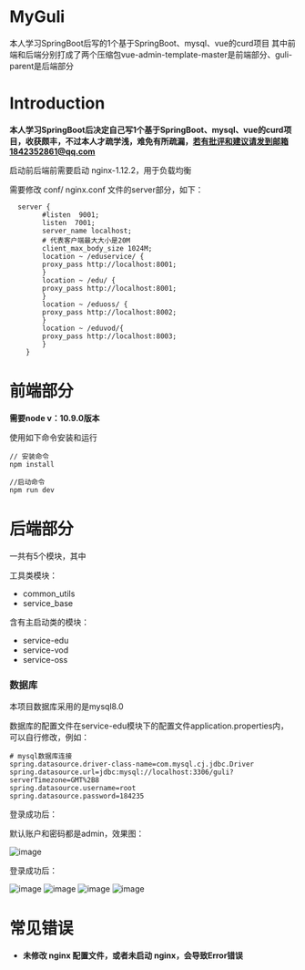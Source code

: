 # MyGuli
本人学习SpringBoot后写的1个基于SpringBoot、mysql、vue的curd项目
其中前端和后端分别打成了两个压缩包vue-admin-template-master是前端部分、guli-parent是后端部分

# Introduction 

**本人学习SpringBoot后决定自己写1个基于SpringBoot、mysql、vue的curd项目，收获颇丰，不过本人才疏学浅，难免有所疏漏，若有批评和建议请发到邮箱1842352861@qq.com**





启动前后端前需要启动 nginx-1.12.2，用于负载均衡

需要修改 conf/ nginx.conf 文件的server部分，如下：

```
  server {
        #listen  9001;
        listen  7001;
        server_name localhost;
        # 代表客户端最大大小是20M
        client_max_body_size 1024M;
        location ~ /eduservice/ {
        proxy_pass http://localhost:8001;
        }
        location ~ /edu/ {
        proxy_pass http://localhost:8001;
        }
        location ~ /eduoss/ {
        proxy_pass http://localhost:8002;
        }
        location ~ /eduvod/{
        proxy_pass http://localhost:8003;
        }
    }
```





# 前端部分

**需要node v：10.9.0版本**

使用如下命令安装和运行

```
// 安装命令
npm install

//启动命令
npm run dev
```



# 后端部分

一共有5个模块，其中

工具类模块：

* common_utils
* service_base

含有主启动类的模块：

* service-edu
* service-vod
* service-oss

### 数据库

本项目数据库采用的是mysql8.0

数据库的配置文件在service-edu模块下的配置文件application.properties内，可以自行修改，例如：

```
# mysql数据库连接
spring.datasource.driver-class-name=com.mysql.cj.jdbc.Driver
spring.datasource.url=jdbc:mysql://localhost:3306/guli?serverTimezone=GMT%2B8
spring.datasource.username=root
spring.datasource.password=184235
```





登录成功后：

默认账户和密码都是admin，效果图：

![image](https://user-images.githubusercontent.com/104906471/216757275-a15b9af1-d9ba-4349-9950-b9c9b3d581fb.png)


登录成功后：

![image](https://user-images.githubusercontent.com/104906471/216757285-6d45338e-f8ac-4266-a997-274c5ce2230f.png)
![image](https://user-images.githubusercontent.com/104906471/216757292-e816e890-61bb-4c2d-8881-d7c305058952.png)
![image](https://user-images.githubusercontent.com/104906471/216757296-27022a33-5f06-4c8b-9ba9-4f82d7dfa1bf.png)
![image](https://user-images.githubusercontent.com/104906471/216757301-6838bdc2-afd3-4ab9-accf-119db9ff4b96.png)






# 常见错误

* **未修改 nginx 配置文件，或者未启动 nginx，会导致Error错误**






